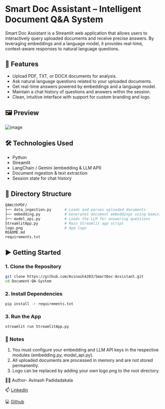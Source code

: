 # Smart Doc Assistant – Intelligent Document Q&A System

Smart Doc Assistant is a Streamlit web application that allows users to interactively query uploaded documents and receive precise answers. By leveraging embeddings and a language model, it provides real-time, context-aware responses to natural language questions.

## 🚀 Features

- Upload PDF, TXT, or DOCX documents for analysis.
- Ask natural language questions related to your uploaded documents.
- Get real-time answers powered by embeddings and a language model.
- Maintain a chat history of questions and answers within the session.
- Clean, intuitive interface with support for custom branding and logo.

## 🖼️ Preview

![image](https://github.com/user-attachments/assets/e2f0b81f-0c42-4910-8361-be8e623e13d3)


## 🛠️ Technologies Used

- Python
- Streamlit
- LangChain / Gemini (embedding & LLM API)
- Document ingestion & text extraction
- Session state for chat history

## 📁 Directory Structure

```bash
QAWithPDF/
├── data_ingestion.py      # Loads and parses uploaded documents
├── embedding.py           # Generates document embeddings using Gemini
├── model_api.py           # Loads the LLM for answering questions
StreamlitApp.py            # Main Streamlit app script
logo.png                   # App logo
README.md
requirements.txt
```


## ▶️ Getting Started

### 1. Clone the Repository

```bash
git clone https://github.com/Avinash4203/SmartDoc-Assistant.git
cd Document-QA-System
```

### 2. Install Dependencies

```bash
pip install -r requirements.txt
```
### 3. Run the App

```bash
streamlit run StreamlitApp.py
```

### 📌 Notes

1. You must configure your embedding and LLM API keys in the respective modules (embedding.py, model_api.py).
2. All uploaded documents are processed in memory and are not stored permanently.
3. Logo can be replaced by adding your own logo.png to the root directory.

🧑‍💻 Author- Avinash Padidadakala

📫 [Linkedin](www.linkedin.com/in/avinash-padidadakala-236104299)

💻 [Github](https://github.com/Avinash4203)
